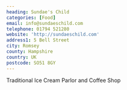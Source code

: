 ```yaml
---
heading: Sundae's Child
categories: [Food]
email: info@sundaeschild.com
telephone: 01794 521280
website: 'http://sundaeschild.com'
address1: 5 Bell Street
city: Romsey
county: Hampshire
country: UK
postcode: SO51 8GY
---
```

Traditional Ice Cream Parlor and Coffee Shop
